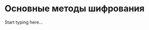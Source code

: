 # Основные методы шифрования

<primary-label ref="extra"/>
<secondary-label ref="todo"/>

Start typing here...